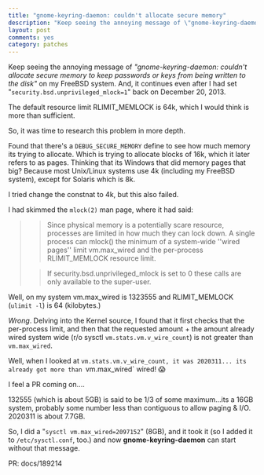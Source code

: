 ```yaml
---
title: "gnome-keyring-daemon: couldn't allocate secure memory"
description: "Keep seeing the annoying message of \"gnome-keyring-daemon: couldn't allocate secure memory to keep passwords or keys from being written to the disk\" on my FreeBSD system.  And, it continues even after I had set \"security.bsd.unprivileged_mlock=1\" back on December 20, 2013.  The default resource limit RLIMIT_MEMLOCK is 64k, which I would think is more than sufficient."
layout: post
comments: yes
category: patches
---
```


Keep seeing the annoying message of _"gnome-keyring-daemon: couldn't allocate
secure memory to keep passwords or keys from being written to the disk"_ on
my FreeBSD system.  And, it continues even after I had set
"`security.bsd.unprivileged_mlock=1`" back on December 20, 2013.

The default resource limit RLIMIT_MEMLOCK is 64k, which I would think is more
than sufficient.

So, it was time to research this problem in more depth.

Found that there's a `DEBUG_SECURE_MEMORY` define to see how much memory its
trying to allocate.  Which is trying to allocate blocks of 16k, which it later
refers to as pages.  Thinking that its Windows that did memory pages that big?
Because most Unix/Linux systems use 4k (including my FreeBSD system), except
for Solaris which is 8k.

I tried change the constnat to 4k, but this also failed.

I had skimmed the `mlock(2)` man page, where it had said:

> > Since physical memory is a potentially scare resource, processes are limited
> in how much they can lock down.  A single process can mlock() the minimum of
> a system-wide ''wired pages'' limit vm.max_wired and the per-process
> RLIMIT_MEMLOCK resource limit.
>
> > If security.bsd.unprivileged_mlock is set to 0 these calls are only
> available to the super-user.

Well, on my system vm.max_wired is 1323555 and RLIMIT_MEMLOCK (`ulimit -l`) is 64 (kilobytes.)

_Wrong_.  Delving into the Kernel source, I found that it first checks that
the per-process limit, and then that the requested amount + the amount already
wired system wide (r/o sysctl `vm.stats.vm.v_wire_count`) is not greater than
`vm.max_wired`.

Well, when I looked at `vm.stats.vm.v_wire_count, it was 2020311... its already
got more than `vm.max_wired` wired! :scream:

I feel a PR coming on....

132555 (which is about 5GB) is said to be 1/3 of some maximum...its a 16GB
system, probably some number less than contiguous to allow paging & I/O.
2020311 is about 7.7GB.

So, I did a "`sysctl vm.max_wired=2097152`" (8GB), and it took it (so I added it
to `/etc/sysctl.conf`, too.) and now __gnome-keyring-daemon__ can start without
that message.

PR: docs/189214
